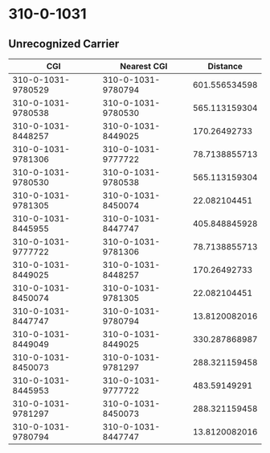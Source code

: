 # 310-0-1031
## Unrecognized Carrier


| CGI | Nearest CGI | Distance |
|-----|-------------|----------|
| 310-0-1031-9780529 | 310-0-1031-9780794 | 601.556534598 |
| 310-0-1031-9780538 | 310-0-1031-9780530 | 565.113159304 |
| 310-0-1031-8448257 | 310-0-1031-8449025 | 170.26492733 |
| 310-0-1031-9781306 | 310-0-1031-9777722 | 78.7138855713 |
| 310-0-1031-9780530 | 310-0-1031-9780538 | 565.113159304 |
| 310-0-1031-9781305 | 310-0-1031-8450074 | 22.082104451 |
| 310-0-1031-8445955 | 310-0-1031-8447747 | 405.848845928 |
| 310-0-1031-9777722 | 310-0-1031-9781306 | 78.7138855713 |
| 310-0-1031-8449025 | 310-0-1031-8448257 | 170.26492733 |
| 310-0-1031-8450074 | 310-0-1031-9781305 | 22.082104451 |
| 310-0-1031-8447747 | 310-0-1031-9780794 | 13.8120082016 |
| 310-0-1031-8449049 | 310-0-1031-8449025 | 330.287868987 |
| 310-0-1031-8450073 | 310-0-1031-9781297 | 288.321159458 |
| 310-0-1031-8445953 | 310-0-1031-9777722 | 483.59149291 |
| 310-0-1031-9781297 | 310-0-1031-8450073 | 288.321159458 |
| 310-0-1031-9780794 | 310-0-1031-8447747 | 13.8120082016 |
